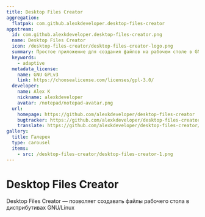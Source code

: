 ```yaml
---
title: Desktop Files Creator
aggregation:
  flatpak: com.github.alexkdeveloper.desktop-files-creator
appstream:
  id: com.github.alexkdeveloper.desktop-files-creator.png
  name: Desktop Files Creator
  icon: /desktop-files-creator/desktop-files-creator-logo.png
  summary: Простое приложение для создания файлов на рабочем столе в GNU/Linux
  keywords:
    - adaptive
  metadata_license:
    name: GNU GPLv3
    link: https://choosealicense.com/licenses/gpl-3.0/
  developer:
    name: Alex K
    nickname: alexkdeveloper
    avatar: /notepad/notepad-avatar.png
  url:
    homepage: https://github.com/alexkdeveloper/desktop-files-creator
    bugtracker: https://github.com/alexkdeveloper/desktop-files-creator/issues
    translate: https://github.com/alexkdeveloper/desktop-files-creator/tree/main/po
gallery:
  title: Галерея
  type: carousel
  items:
    - src: /desktop-files-creator/desktop-files-creator-1.png
---
```


# Desktop Files Creator

Desktop Files Creator — позволяет создавать файлы рабочего стола в дистрибутивах GNU/Linux

<AGWGallery />

<!--@include: @apps/_parts/install/content-flatpak.md-->
